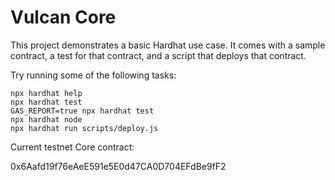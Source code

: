 # Vulcan Core

This project demonstrates a basic Hardhat use case. It comes with a sample contract, a test for that contract, and a script that deploys that contract.

Try running some of the following tasks:

```shell
npx hardhat help
npx hardhat test
GAS_REPORT=true npx hardhat test
npx hardhat node
npx hardhat run scripts/deploy.js
```

Current testnet Core contract:

0x6Aafd19f76eAeE591e5E0d47CA0D704EFdBe9fF2